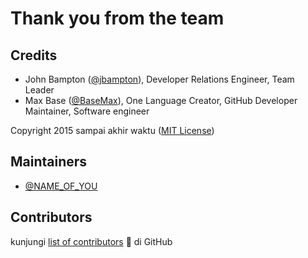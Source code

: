 # Thank you from the team

## Credits

- John Bampton ([@jbampton](https://github.com/jbampton)), Developer Relations Engineer, Team Leader
- Max Base ([@BaseMax](https://github.com/BaseMax)), One Language Creator, GitHub Developer Maintainer, Software engineer

Copyright 2015 sampai akhir waktu ([MIT License](https://github.com/One-Language/One/blob/master/LICENSE))

## Maintainers

- [@NAME_OF_YOU](https://github.com/NAME_OF_YOU)

## Contributors

kunjungi [list of contributors](https://github.com/One-Language/One/graphs/contributors) :pray: di GitHub
